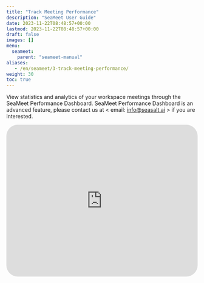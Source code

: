 ```yaml
---
title: "Track Meeting Performance"
description: "SeaMeet User Guide"
date: 2023-11-22T08:48:57+00:00
lastmod: 2023-11-22T08:48:57+00:00
draft: false
images: []
menu:
  seameet:
    parent: "seameet-manual"
aliases:
   - /en/seameet/3-track-meeting-performance/
weight: 30
toc: true
---
```


View statistics and analytics of your workspace meetings through the SeaMeet Performance Dashboard. SeaMeet Performance Dashboard is an advanced feature, please contact us at < email: info@seasalt.ai > if you are interested. 

  <iframe width="100%" height="400" src="https://www.youtube.com/embed/QdA7l8F6LBk" title="YouTube video player" frameborder="0" allow="accelerometer; autoplay; clipboard-write; encrypted-media; gyroscope; picture-in-picture" allowfullscreen style="border-radius: 30px;"></iframe>
